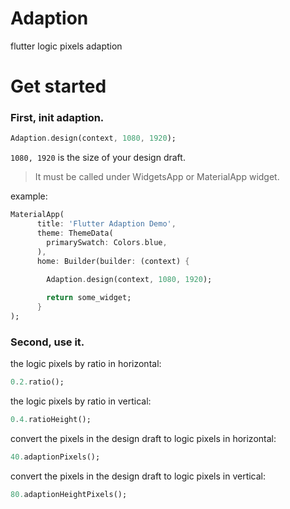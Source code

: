 # Adaption

flutter logic pixels adaption

# Get started

### First, init adaption.

```dart
Adaption.design(context, 1080, 1920);
```

`1080, 1920` is the size of your design draft.

> It must be called under WidgetsApp or MaterialApp widget.

example:

```dart
MaterialApp(
      title: 'Flutter Adaption Demo',
      theme: ThemeData(
        primarySwatch: Colors.blue,
      ),
      home: Builder(builder: (context) {

      	Adaption.design(context, 1080, 1920);
        
        return some_widget;
      }
);
```

### Second, use it.

the logic pixels by ratio in horizontal:

```dart
0.2.ratio();
```


the logic pixels by ratio in vertical:

```dart
0.4.ratioHeight();
```

convert the pixels in the design draft to logic pixels in horizontal:

```dart
40.adaptionPixels();
```

convert the pixels in the design draft to logic pixels in vertical:

```dart
80.adaptionHeightPixels();
```


